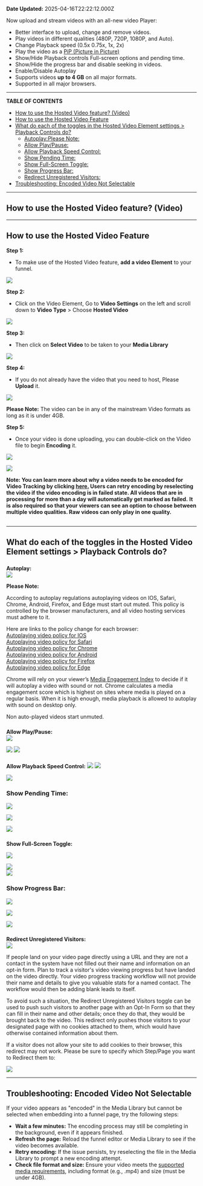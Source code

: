 **Date Updated:** 2025-04-16T22:22:12.000Z

Now upload and stream videos with an all-new video Player: 

  
* Better interface to upload, change and remove videos.
* Play videos in different qualities (480P, 720P, 1080P, and Auto).
* Change Playback speed (0.5x 0.75x, 1x, 2x)
* Play the video as a [PiP (Picture in Picture)](https://en.wikipedia.org/wiki/Picture-in-picture)
* Show/Hide Playback controls Full-screen options and pending time.
* Show/Hide the progress bar and disable seeking in videos.
* Enable/Disable Autoplay
* Supports videos **up to 4 GB** on all major formats.
* Supported in all major browsers.

---

**TABLE OF CONTENTS**

* [How to use the Hosted Video feature? (Video)](#How-to-use-the-Hosted-Video-feature?-%28Video%29%E2%80%8B)
* [How to use the Hosted Video Feature](#How-to-use-the-Hosted-Video-Feature)
* [What do each of the toggles in the Hosted Video Element settings > Playback Controls do?](#What-do-each-of-the-toggles-in-the-Hosted-Video-Element-settings-%3E-Playback-Controls-do?)  
   * [Autoplay:Please Note:](#Autoplay%3APlease-Note%3A)  
   * [Allow Play/Pause:](#Allow-Play/Pause%3A)  
   * [Allow Playback Speed Control:](#Allow-Playback-Speed-Control%3A)  
   * [Show Pending Time:](#Show-Pending-Time%3A)  
   * [Show Full-Screen Toggle:](#Show-Full-Screen-Toggle%3A)  
   * [Show Progress Bar:](#Show-Progress-Bar%3A)  
   * [Redirect Unregistered Visitors:](#Redirect-Unregistered-Visitors%3A)
* [Troubleshooting: Encoded Video Not Selectable](#Troubleshooting%3A-Encoded-Video-Not-Selectable)

---

## **How to use the Hosted Video feature? (Video)**

  
---

## **How to use the Hosted Video Feature**

  
**Step 1:** 

* To make use of the Hosted Video feature, **add a video Element** to your funnel.

  
![](https://s3.amazonaws.com/cdn.freshdesk.com/data/helpdesk/attachments/production/48263987310/original/VnPpKixTTumIYcjEkWOvE2Oqm0Aa5tuCAg.png?1668693872)
  
  
**Step 2:** 

* Click on the Video Element, Go to **Video Settings** on the left and scroll down to **Video Type** \> Choose **Hosted Video**

  
![](https://s3.amazonaws.com/cdn.freshdesk.com/data/helpdesk/attachments/production/48263987868/original/2avejriMf-Jluly1dckklYBs4B0nkH8bZw.png?1668693968)
  
  
**Step 3:**

* Then click on **Select Video** to be taken to your **Media Library**

  
**![](https://s3.amazonaws.com/cdn.freshdesk.com/data/helpdesk/attachments/production/48263988423/original/klhhSEr3nXFnE4dsWmo3K1g0443jM6LphA.png?1668694098)**

  
**Step 4:**

  
* If you do not already have the video that you need to host, Please **Upload** it.

![](https://s3.amazonaws.com/cdn.freshdesk.com/data/helpdesk/attachments/production/48263988778/original/NQzSWrbhOKDkGOib8IdshXYAT62i9wVpQg.png?1668694174)
  
  
**Please Note:** The video can be in any of the mainstream Video formats as long as it is under 4GB.
  
  
**Step 5:**

  
* Once your video is done uploading, you can double-click on the Video file to begin **Encoding** it.

![](https://s3.amazonaws.com/cdn.freshdesk.com/data/helpdesk/attachments/production/48263989442/original/odjpw6Z-XA46FTXMCTlRnh4yc420RG7DmA.png?1668694300)
  
  
![](https://s3.amazonaws.com/cdn.freshdesk.com/data/helpdesk/attachments/production/48263990013/original/HKInsAb5rkwCIY6cloFFxweJWmaD7Jw1GQ.png?1668694369)

  
**Note: You can learn more about why a video needs to be encoded for Video Tracking by clicking [here.](https://www.loom.com/share/a8bf99ab64e64a7ca11814dd81e56e5f?t=58) Users can retry encoding by reselecting the video if the video encoding is in failed state. All videos that are in processing for more than a day will automatically get marked as failed.** 
**It is also required so that your viewers can see an option to choose between multiple video qualities. Raw videos can only play in one quality.**

  
##   

---

## **What do each of the toggles in the Hosted Video Element settings > Playback Controls do?**

###   
**Autoplay:**  
**![](https://s3.amazonaws.com/cdn.freshdesk.com/data/helpdesk/attachments/production/48263993735/original/k0ZU3XqKsi24uyp5x8s87A4gUTturicrrA.png?1668695049)**  
  
**Please Note:**

According to autoplay regulations autoplaying videos on IOS, Safari, Chrome, Android, Firefox, and Edge must start out muted. This policy is controlled by the browser manufacturers, and all video hosting services must adhere to it.  
  
Here are links to the policy change for each browser:[](https://webkit.org/blog/6784/new-video-policies-for-ios/)  
[Autoplaying video policy for IOS](https://webkit.org/blog/6784/new-video-policies-for-ios/)  
[Autoplaying video policy for Safari](https://webkit.org/blog/7734/auto-play-policy-changes-for-macos/)  
[Autoplaying video policy for Chrome](https://developer.chrome.com/blog/autoplay/)  
[Autoplaying video policy for Android](https://developer.chrome.com/blog/autoplay-2/)  
[Autoplaying video policy for Firefox](https://developer.mozilla.org/en-US/docs/Web/Media/Autoplay%5Fguide)  
[Autoplaying video policy for Edge](https://winaero.com/enable-or-disable-media-autoplay-in-microsoft-edge/#:~:text=Download%20Microsoft%20Edge-,Media%20Autoplay%20Options,-Options%20are%20as)  
[](https://winaero.com/enable-or-disable-media-autoplay-in-microsoft-edge/#:~:text=Download%20Microsoft%20Edge-,Media%20Autoplay%20Options,-Options%20are%20as)  
  
Chrome will rely on your viewer’s [Media Engagement Index](https://developer.chrome.com/blog/autoplay/#mei) to decide if it will autoplay a video with sound or not. Chrome calculates a media engagement score which is highest on sites where media is played on a regular basis. When it is high enough, media playback is allowed to autoplay with sound on desktop only.  
  
Non auto-played videos start unmuted.

###   
  
  
**Allow Play/Pause:**  
**![](https://s3.amazonaws.com/cdn.freshdesk.com/data/helpdesk/attachments/production/48263999104/original/eHpTvtEBt-C8bB6h_oPsJPE7VF-fVUHKew.png?1668696101)**

  
**![](https://s3.amazonaws.com/cdn.freshdesk.com/data/helpdesk/attachments/production/48263999817/original/AROIDEcRHgolLc2D3GpnBWCkRzzuYaR8GQ.png?1668696212)** 
**![](https://s3.amazonaws.com/cdn.freshdesk.com/data/helpdesk/attachments/production/48264000127/original/xiEKuE8DghavllsuJXJh0LC1HTgYrRFiBQ.png?1668696269)**

###    
**Allow Playback Speed Control:** 
**![](https://s3.amazonaws.com/cdn.freshdesk.com/data/helpdesk/attachments/production/48264000916/original/rdcgVxdkUISX4fTb3AFxPLsgwemSOvCg8Q.png?1668696379)** 
**![](https://s3.amazonaws.com/cdn.freshdesk.com/data/helpdesk/attachments/production/48264001516/original/iWGlK0e0b7F5cuiMmkHTZTxDT2ooxa_AOw.png?1668696503)**
  
  
**![](https://s3.amazonaws.com/cdn.freshdesk.com/data/helpdesk/attachments/production/48264001865/original/qKyvyazJCKKwuiJkeWVq7Lc3NH4vrqFKPw.png?1668696580)**
  
  
### **Show Pending Time:**  
**![](https://s3.amazonaws.com/cdn.freshdesk.com/data/helpdesk/attachments/production/48267930642/original/-YntD9jJ83P2UnzcYBnSvSwgBdzU5sd1kw.png?1670411210)**
  
  
**![](https://s3.amazonaws.com/cdn.freshdesk.com/data/helpdesk/attachments/production/48267931414/original/B3GmVOcfwgpIPQf8Rzx-VFMYrU-i33kH4Q.png?1670411278)**

**![](https://s3.amazonaws.com/cdn.freshdesk.com/data/helpdesk/attachments/production/48267932909/original/x1LlTKhNKSoUL7k2g0L54JBmNOkeFzqwlA.png?1670411436)**

###   
  
**Show Full-Screen Toggle:**

**![](https://s3.amazonaws.com/cdn.freshdesk.com/data/helpdesk/attachments/production/48267933589/original/w0mPkzFYJBM3lC6L7L7hRaPypdXoCic5XA.png?1670411506)**  
  
  
**![](https://s3.amazonaws.com/cdn.freshdesk.com/data/helpdesk/attachments/production/48267934155/original/q6ACPWaQE3LI-XK3rOwh02OCsSAXDqboIw.png?1670411601)**  
**![](https://s3.amazonaws.com/cdn.freshdesk.com/data/helpdesk/attachments/production/48267934456/original/lY4cdsrOAYKxOx8l_iAApAuYWfJPqzDXUQ.png?1670411662)**  
  
  
### **Show Progress Bar:**  
**![](https://s3.amazonaws.com/cdn.freshdesk.com/data/helpdesk/attachments/production/48267934747/original/o_fKV0sGCgb1wJwQlKRxDXOIcDV2hhu5mg.png?1670411722)**  
  
  
**![](https://s3.amazonaws.com/cdn.freshdesk.com/data/helpdesk/attachments/production/48267935064/original/vD9GdSSanmAoKcm0_nl8VkZVZZbkHakFRg.png?1670411802)**
  
  
![](https://s3.amazonaws.com/cdn.freshdesk.com/data/helpdesk/attachments/production/48267952337/original/7uO_j2cIgJkOjFVj1szi5CHfee52A1HwOg.png?1670414782)  

###   
  
**Redirect Unregistered Visitors:**  
**![](https://s3.amazonaws.com/cdn.freshdesk.com/data/helpdesk/attachments/production/48267952758/original/w76KHRgcauRmx3kNv1mVyCiYC_4nQsLfLg.png?1670414859)**  
  
If people land on your video page directly using a URL and they are not a contact in the system have not filled out their name and information on an opt-in form. Plan to track a visitor's video viewing progress but have landed on the video directly. Your video progress tracking workflow will not provide their name and details to give you valuable stats for a named contact. The workflow would then be adding blank leads to itself.  
  
To avoid such a situation, the Redirect Unregistered Visitors toggle can be used to push such visitors to another page with an Opt-In Form so that they can fill in their name and other details; once they do that, they would be brought back to the video. This redirect only pushes those visitors to your designated page with no cookies attached to them, which would have otherwise contained information about them.  
  
If a visitor does not allow your site to add cookies to their browser, this redirect may not work. Please be sure to specify which Step/Page you want to Redirect them to:  
  
![](https://s3.amazonaws.com/cdn.freshdesk.com/data/helpdesk/attachments/production/48267954795/original/Uo4FdStB5duO62t0RjJAGSbu6X4aWKXCSQ.png?1670415238)

---

## **Troubleshooting: Encoded Video Not Selectable**

  
If your video appears as "encoded" in the Media Library but cannot be selected when embedding into a funnel page, try the following steps:  
  
* **Wait a few minutes:** The encoding process may still be completing in the background, even if it appears finished.
* **Refresh the page:** Reload the funnel editor or Media Library to see if the video becomes available.
* **Retry encoding:** If the issue persists, try reselecting the file in the Media Library to prompt a new encoding attempt.
* **Check file format and size:** Ensure your video meets the [supported media requirements](https://help.gohighlevel.com/support/solutions/articles/48001216629-media-library-specs-formats), including format (e.g., .mp4) and size (must be under 4GB).

[](https://help.gohighlevel.com/support/solutions/articles/48001227304-tracking-viewer-progress-on-a-funnel-hosted-video)

  